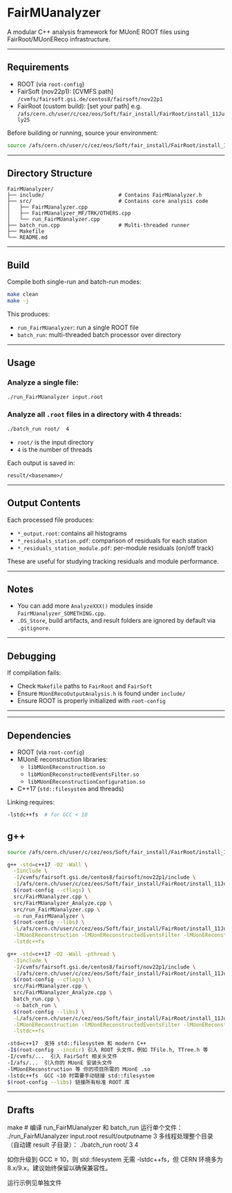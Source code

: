 # FairMUanalyzer

A modular C++ analysis framework for MUonE ROOT files using FairRoot/MUonEReco infrastructure.

---

## Requirements

- ROOT (via `root-config`)
- FairSoft (nov22p1): [CVMFS path] `/cvmfs/fairsoft.gsi.de/centos8/fairsoft/nov22p1`
- FairRoot (custom build): [set your path] e.g. `/afs/cern.ch/user/c/cez/eos/Soft/fair_install/FairRoot/install_11July25`

Before building or running, source your environment:
```bash
source /afs/cern.ch/user/c/cez/eos/Soft/fair_install/FairRoot/install_11July25/bin/FairRootConfig.sh
```

---

## Directory Structure

```
FairMUanalyzer/
├── include/                        # Contains FairMUanalyzer.h
├── src/                            # Contains core analysis code
│   ├── FairMUanalyzer.cpp
│   ├── FairMUanalyzer_MF/TRK/OTHERS.cpp
│   └── run_FairMUanalyzer.cpp
├── batch_run.cpp                   # Multi-threaded runner
├── Makefile
└── README.md
```

---

## Build

Compile both single-run and batch-run modes:

```bash
make clean
make -j
```

This produces:
- `run_FairMUanalyzer`: run a single ROOT file
- `batch_run`: multi-threaded batch processor over directory

---

## Usage

### Analyze a single file:
```bash
./run_FairMUanalyzer input.root
```

### Analyze all `.root` files in a directory with 4 threads:
```bash
./batch_run root/  4
```
- `root/` is the input directory
- `4` is the number of threads

Each output is saved in:
```
result/<basename>/
```

---

## Output Contents

Each processed file produces:

- `*_output.root`: contains all histograms
- `*_residuals_station.pdf`: comparison of residuals for each station
- `*_residuals_station_module.pdf`: per-module residuals (on/off track)

These are useful for studying tracking residuals and module performance.

---

## Notes

- You can add more `AnalyzeXXX()` modules inside `FairMUanalyzer_SOMETHING.cpp`.
- `.DS_Store`, build artifacts, and result folders are ignored by default via `.gitignore`.

---

## Debugging

If compilation fails:
- Check `Makefile` paths to `FairRoot` and `FairSoft`
- Ensure `MUonERecoOutputAnalysis.h` is found under `include/`
- Ensure ROOT is properly initialized with `root-config`

---

---

## Dependencies

- ROOT (via `root-config`)
- MUonE reconstruction libraries:
  - `libMUonEReconstruction.so`
  - `libMUonEReconstructedEventsFilter.so`
  - `libMUonEReconstructionConfiguration.so`
- C++17 (`std::filesystem` and threads)

Linking requires:

```bash
-lstdc++fs  # for GCC < 10
```

## g++
```bash
source /afs/cern.ch/user/c/cez/eos/Soft/fair_install/FairRoot/install_11July25/bin/FairRootConfig.sh
```

```bash
g++ -std=c++17 -O2 -Wall \
  -Iinclude \
  -I/cvmfs/fairsoft.gsi.de/centos8/fairsoft/nov22p1/include \
  -I/afs/cern.ch/user/c/cez/eos/Soft/fair_install/FairRoot/install_11July25/include \
  $(root-config --cflags) \
  src/FairMUanalyzer.cpp \
  src/FairMUanalyzer_Analyze.cpp \
  src/run_FairMUanalyzer.cpp \
  -o run_FairMUanalyzer \
  $(root-config --libs) \
  -L/afs/cern.ch/user/c/cez/eos/Soft/fair_install/FairRoot/install_11July25/lib64 \
  -lMUonEReconstruction -lMUonEReconstructedEventsFilter -lMUonEReconstructionConfiguration \
  -lstdc++fs
```
```bash
g++ -std=c++17 -O2 -Wall -pthread \
  -Iinclude \
  -I/cvmfs/fairsoft.gsi.de/centos8/fairsoft/nov22p1/include \
  -I/afs/cern.ch/user/c/cez/eos/Soft/fair_install/FairRoot/install_11July25/include \
  $(root-config --cflags) \
  src/FairMUanalyzer.cpp \
  src/FairMUanalyzer_Analyze.cpp \
  batch_run.cpp \
  -o batch_run \
  $(root-config --libs) \
  -L/afs/cern.ch/user/c/cez/eos/Soft/fair_install/FairRoot/install_11July25/lib64 \
  -lMUonEReconstruction -lMUonEReconstructedEventsFilter -lMUonEReconstructionConfiguration \
  -lstdc++fs
```


```bash
-std=c++17  支持 std::filesystem 和 modern C++
-I$(root-config --incdir) 引入 ROOT 头文件，例如 TFile.h, TTree.h 等
-I/cvmfs/...  引入 FairSoft 相关头文件
-I/afs/...  引入你的 MUonE 安装头文件
-lMUonEReconstruction 等 你的项目所需的 MUonE .so
-lstdc++fs  GCC <10 时需要手动链接 std::filesystem
$(root-config --libs) 链接所有标准 ROOT 库
```

---

## Drafts

make         # 编译 run_FairMUanalyzer 和 batch_run
运行单个文件：
./run_FairMUanalyzer input.root result/outputname 3
多线程处理整个目录（自动建 result 子目录）：
./batch_run root/ 3 4

如你升级到 GCC ≥ 10，则 std::filesystem 无需 -lstdc++fs，但 CERN 环境多为 8.x/9.x，建议始终保留以确保兼容性。

运行示例见单独文件


